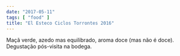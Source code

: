 ```yaml
---
date: "2017-05-11"
tags: [ "food" ]
title: "El Esteco Ciclos Torrontes 2016"
---
```

Maçã verde, azedo mas equilibrado, aroma doce (mas não é doce). Degustação pós-visita na bodega.
